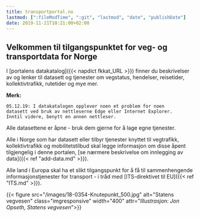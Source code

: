 ```yaml
---
title: transportportal.no
lastmod: [":fileModTime", ":git", "lastmod", "date", "publishDate"]
date: 2019-11-21T10:21:00+02:00
---
```

## Velkommen til tilgangspunktet for veg- og transportdata for Norge
I [portalens datakatalog]({{< napdict fkkat_URL >}}) finner du beskrivelser av og lenker til datasett og tjenester om vegstatus, hendelser, reisetider, kollektivtrafikk, rutetider og mye mer.

**Merk:**

```
05.12.19: I datakatalogen opplever noen et problem for noen
datasett ved bruk av nettleserne Edge eller Internet Explorer.
Inntil videre, benytt en annen nettleser.
```

Alle datasettene er åpne - bruk dem gjerne for å lage egne tjenester.

Alle i Norge som har datasett eller tilbyr tjenester knyttet til vegtrafikk, kollektivtrafikk og mobilitetstilbud skal legge informasjon om disse åpent tilgjengelig i denne portalen, [se nærmere beskrivelse om innlegging av data]({{< ref "add-data.md" >}}).

Alle land i Europa skal ha et slikt tilgangspunkt for å få til sammenhengende informasjonstjenester for transport - i tråd med [ITS-direktivet til EU]({{< ref "ITS.md" >}}).

{{< figure src="/images/18-0354-Knutepunkt_500.jpg" alt="Statens vegvesen"
    class="imgresponsive" width="400" attr="*Illustrasjon: Jon Opseth, Statens vegvesen*">}}
